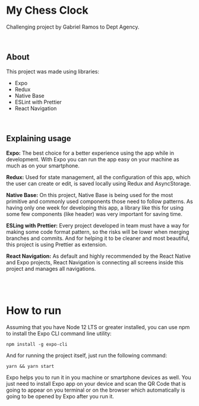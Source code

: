 # My Chess Clock

Challenging project by Gabriel Ramos to Dept Agency.

<br>

## About

This project was made using libraries:

- Expo
- Redux
- Native Base
- ESLint with Prettier
- React Navigation

<br>

## Explaining usage

**Expo:** The best choice for a better experience using the app while in development. With Expo you can run the app easy on your machine as much as on your smartphone.

**Redux:** Used for state management, all the configuration of this app, which the user can create or edit, is saved locally using Redux and AsyncStorage.

**Native Base:** On this project, Native Base is being used for the most primitive and commonly used components those need to follow patterns. As having only one week for developing this app, a library like this for using some few components (like header) was very important for saving time.

**ESLing with Prettier:** Every project developed in team must have a way for making some code format pattern, so the risks will be lower when merging branches and commits. And for helping it to be cleaner and most beautiful, this project is using Prettier as extension.

**React Navigation:** As default and highly recommended by the React Native and Expo projects, React Navigation is connecting all screens inside this project and manages all navigations.

<br>
<br>

# How to run

Assuming that you have Node 12 LTS or greater installed, you can use npm to install the Expo CLI command line utility:

```shell
npm install -g expo-cli
```

And for running the project itself, just run the following command:

```shell
yarn && yarn start
```

Expo helps you to run it in you machine or smartphone devices as well. You just need to install Expo app on your device and scan the QR Code that is going to appear on you terminal or on the browser which automatically is going to be opened by Expo after you run it.
